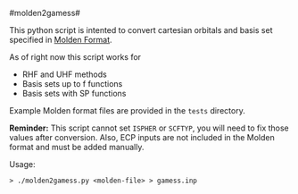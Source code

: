 #molden2gamess#

This python script is intented to convert cartesian orbitals and basis set specified in [Molden Format](http://www.cmbi.ru.nl/molden/molden_format.html).

As of right now this script works for
* RHF and UHF methods
* Basis sets up to f functions
* Basis sets with SP functions

Example Molden format files are provided in the `tests` directory.

<b>Reminder:</b> This script cannot set `ISPHER` or `SCFTYP`, you will need to fix those values after conversion. Also, ECP inputs are not included in the Molden format and must be added manually.

Usage:
```
> ./molden2gamess.py <molden-file> > gamess.inp
```
